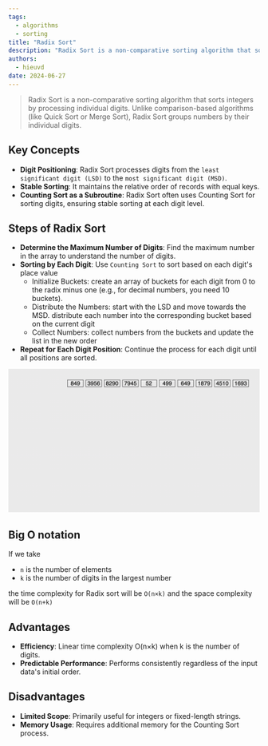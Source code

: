 ```yaml
---
tags: 
  - algorithms
  - sorting
title: "Radix Sort"
description: "Radix Sort is a non-comparative sorting algorithm that sorts integers by processing individual digits. Unlike comparison-based algorithms (like Quick Sort or Merge Sort), Radix Sort groups numbers by their individual digits."
authors:
  - hieuvd
date: 2024-06-27
---
```


> Radix Sort is a non-comparative sorting algorithm that sorts integers by processing individual digits. Unlike comparison-based algorithms (like Quick Sort or Merge Sort), Radix Sort groups numbers by their individual digits.

## Key Concepts

- **Digit Positioning**: Radix Sort processes digits from the `least significant digit (LSD)` to the `most significant digit (MSD)`.
- **Stable Sorting**: It maintains the relative order of records with equal keys.
- **Counting Sort as a Subroutine**: Radix Sort often uses Counting Sort for sorting digits, ensuring stable sorting at each digit level.

## Steps of Radix Sort

- **Determine the Maximum Number of Digits**: Find the maximum number in the array to understand the number of digits.
- **Sorting by Each Digit**: Use `Counting Sort` to sort based on each digit's place value
    - Initialize Buckets: create an array of buckets for each digit from 0 to the radix minus one (e.g., for decimal numbers, you need 10 buckets).
    - Distribute the Numbers: start with the LSD and move towards the MSD. distribute each number into the corresponding bucket based on the current digit
    - Collect Numbers: collect numbers from the buckets and update the list in the new order
- **Repeat for Each Digit Position**: Continue the process for each digit until all positions are sorted.


![radix sort example](assets/radix-sort.gif)

## Big O notation
If we take
  - `n` is the number of elements 
  - `k` is the number of digits in the largest number

the time complexity for Radix sort will be `O(n×k)` and the space complexity will be `O(n+k)`

## Advantages
- **Efficiency**: Linear time complexity O(n×k) when k is the number of digits.
- **Predictable Performance**: Performs consistently regardless of the input data's initial order.

## Disadvantages
- **Limited Scope**: Primarily useful for integers or fixed-length strings.
- **Memory Usage**: Requires additional memory for the Counting Sort process.
